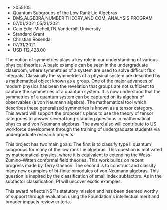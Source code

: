 
* 2055105
* Quantum Subgroups of the Low Rank Lie Algebras
* DMS,ALGEBRA,NUMBER THEORY,AND COM, ANALYSIS PROGRAM
* 07/01/2021,05/21/2021
* Cain Edie-Michell,TN,Vanderbilt University
* Standard Grant
* Christian Rosendal
* 07/31/2021
* USD 112,428.00

The notion of symmetries plays a key role in our understanding of various
physical theories. A basic example can be seen in the undergraduate classroom,
where symmetries of a system are used to solve difficult flux integrals.
Classically the symmetries of a physical system are described by a mathematical
object known as a group. One of the major advances of modern physics has been
the revelation that groups are not sufficient to capture the symmetries of a
quantum system. It is now understood that the symmetries of a quantum system can
be captured on its algebra of observables (a von Neumann algebra). The
mathematical tool which describes these generalized symmetries is known as a
tensor category. This award will support the proposer's plans to use the theory
of tensor categories to answer several long-standing questions in mathematical
physics and von Neumann algebras. The award also will contribute to US workforce
development through the training of undergraduate students via undergraduate
research projects.

This project has two main goals. The first is to classify type II quantum
subgroups for many of the low rank Lie algebras. This question is motivated by
mathematical physics, where it is equivalent to extending the Wess-Zumino-Witten
conformal field theories. This work builds on recent progress made by Terry
Gannon. The second is to construct and classify many new examples of bi-finite
bimodules of von Neumann algebras. This question is inspired by the
classification of small index subfactors. As in the subfactor classification, PI
will uncover exotic examples.

This award reflects NSF's statutory mission and has been deemed worthy of
support through evaluation using the Foundation's intellectual merit and broader
impacts review criteria.
